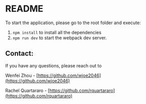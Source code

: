 # README

To start the application, please go to the root folder and execute:

1. `npm install` to install all the dependencies
2. `npm run dev` to start the webpack dev server.

## Contact:

If you have any questions, please reach out to

Wenfei Zhou - [https://github.com/wjoe2046](https://github.com/wjoe2046)

Rachel Quartararo - [https://github.com/rquartararo](https://github.com/rquartararo)
